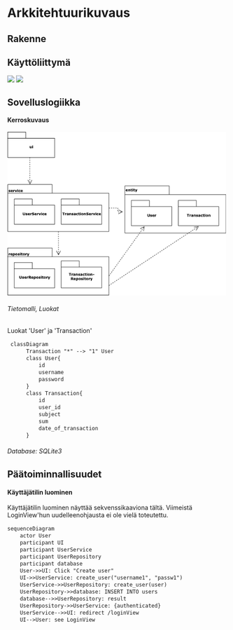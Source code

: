 # Arkkitehtuurikuvaus

## Rakenne

## Käyttöliittymä
 <img src="https://github.com/lkauria/ot-harjoitustyo/blob/main/documentation/pictures/create_user_and_login.png" width="300">
 <img src="https://github.com/lkauria/ot-harjoitustyo/blob/main/documentation/pictures/transactions.png" width="300">


## Sovelluslogiikka 


#### Kerroskuvaus

<img src="https://github.com/lkauria/ot-harjoitustyo/blob/main/documentation/pictures/package_diagram.drawio.png" width="500">

###### Tietomalli, Luokat

Luokat 'User' ja 'Transaction'

```mermaid
 classDiagram
      Transaction "*" --> "1" User
      class User{
          id
          username
          password
      }
      class Transaction{
          id
          user_id
          subject
          sum
          date_of_transaction
      }
```


###### Database: SQLite3



## Päätoiminnallisuudet

#### Käyttäjätilin luominen

Käyttäjätilin luominen näyttää sekvenssikaaviona tältä. Viimeistä LoginView'hun uudelleenohjausta ei ole vielä toteutettu.

```mermaid
sequenceDiagram
    actor User
    participant UI
    participant UserService
    participant UserRepository
    participant database
    User->>UI: Click "Create user"
    UI->>UserService: create_user("username1", "passw1")
    UserService->>UserRepository: create_user(user)
    UserRepository->>database: INSERT INTO users
    database-->>UserRepository: result
    UserRepository->>UserService: {authenticated}
    UserService-->>UI: redirect /loginView
    UI-->User: see LoginView 
```
